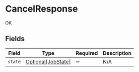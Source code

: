 # CancelResponse

OK


## Fields

| Field                                                 | Type                                                  | Required                                              | Description                                           |
| ----------------------------------------------------- | ----------------------------------------------------- | ----------------------------------------------------- | ----------------------------------------------------- |
| `state`                                               | [Optional[JobState]](../../models/shared/jobstate.md) | :heavy_minus_sign:                                    | N/A                                                   |